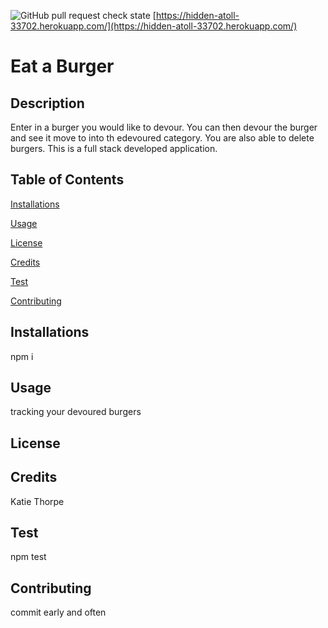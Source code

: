 
  ![GitHub pull request check state](https://img.shields.io/github/status/s/pulls/kthorpe1023/eat-a-burger/0)
  [https://hidden-atoll-33702.herokuapp.com/](https://hidden-atoll-33702.herokuapp.com/)
# Eat a Burger
## Description

Enter in a burger you would like to devour. You can then devour the burger and see it move to into th edevoured category. You are also able to delete burgers. This is a full stack developed application.

## Table of Contents

[Installations](#Installations)

[Usage](#Usage)

[License](#License)

[Credits](#Credits)

[Test](#Test)

[Contributing](#Contributing)

## Installations

npm i
## Usage

tracking your devoured burgers
## License

## Credits

Katie Thorpe
## Test

npm test
## Contributing

commit early and often
